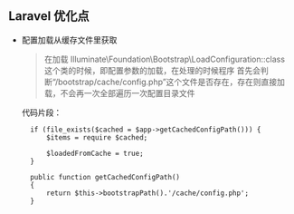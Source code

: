 Laravel 优化点
-------------

* 配置加载从缓存文件里获取
  > 在加载 Illuminate\Foundation\Bootstrap\LoadConfiguration::class 这个类的时候，即配置参数的加载，在处理的时候程序
  首先会判断“/bootstrap/cache/config.php”这个文件是否存在，存在则直接加载，不会再一次全部遍历一次配置目录文件

  代码片段：
  ```
    if (file_exists($cached = $app->getCachedConfigPath())) {
        $items = require $cached;

        $loadedFromCache = true;
    }

    public function getCachedConfigPath()
    {
        return $this->bootstrapPath().'/cache/config.php';
    }
  ```